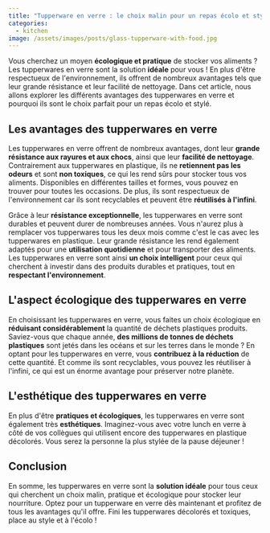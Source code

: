 ```yaml
---
title: "Tupperware en verre : le choix malin pour un repas écolo et stylé"
categories:
  - kitchen
image: /assets/images/posts/glass-tupperware-with-food.jpg
---
```


Vous cherchez un moyen **écologique et pratique** de stocker vos aliments ? Les tupperwares en verre sont la solution **idéale** pour vous ! En plus d'être respectueux de l'environnement, ils offrent de nombreux avantages tels que leur grande résistance et leur facilité de nettoyage. Dans cet article, nous allons explorer les différents avantages des tupperwares en verre et pourquoi ils sont le choix parfait pour un repas écolo et stylé.

## Les avantages des tupperwares en verre

Les tupperwares en verre offrent de nombreux avantages, dont leur **grande résistance aux rayures et aux chocs**, ainsi que leur **facilité de nettoyage**. Contrairement aux tupperwares en plastique, ils ne **retiennent pas les odeurs** et sont **non toxiques**, ce qui les rend sûrs pour stocker tous vos aliments. Disponibles en différentes tailles et formes, vous pouvez en trouver pour toutes les occasions. De plus, ils sont respectueux de l'environnement car ils sont recyclables et peuvent être **réutilisés à l'infini**.

Grâce à leur **résistance exceptionnelle**, les tupperwares en verre sont durables et peuvent durer de nombreuses années. Vous n'aurez plus à remplacer vos tupperwares tous les deux mois comme c'est le cas avec les tupperwares en plastique. Leur grande résistance les rend également adaptés pour une **utilisation quotidienne** et pour transporter des aliments. Les tupperwares en verre sont ainsi **un choix intelligent** pour ceux qui cherchent à investir dans des produits durables et pratiques, tout en **respectant l'environnement**.

## L'aspect écologique des tupperwares en verre

En choisissant les tupperwares en verre, vous faites un choix écologique en **réduisant considérablement** la quantité de déchets plastiques produits. Saviez-vous que chaque année, **des millions de tonnes de déchets plastiques** sont jetés dans les océans et sur les terres dans le monde ? En optant pour les tupperwares en verre, vous **contribuez à la réduction** de cette quantité. Et comme ils sont recyclables, vous pouvez les réutiliser à l'infini, ce qui est un énorme avantage pour préserver notre planète.

## L'esthétique des tupperwares en verre

En plus d'être **pratiques et écologiques**, les tupperwares en verre sont également très **esthétiques**. Imaginez-vous avec votre lunch en verre à côté de vos collègues qui utilisent encore des tupperwares en plastique décolorés. Vous serez la personne la plus stylée de la pause déjeuner !

## Conclusion

En somme, les tupperwares en verre sont la **solution idéale** pour tous ceux qui cherchent un choix malin, pratique et écologique pour stocker leur nourriture. Optez pour un tupperware en verre dès maintenant et profitez de tous les avantages qu'il offre. Fini les tupperwares décolorés et toxiques, place au style et à l'écolo !